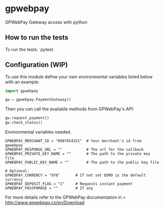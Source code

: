 # gpwebpay

GPWebPay Gateway access with python

## How to run the tests

To run the tests:
`pytest

## Configuration (WIP)
To use this module define your own environmental variables listed below with an example:

```python
import gpwebpay

gw = gpwebpay.PaymentGateway()
```

Then you can call the available methods from GPWebPay's API:

```python
gw.request_payment()
gw.check_status()

```

Environmental variables needed.
```
GPWEBPAY_MERCHANT_ID = "0987654321"  # Your merchant's id from gpwebpay
GPWEBPAY_RESPONSE_URL = ""           # The url for the callback
GPWEBPAY_PRIVATE_KEY_NAME = ""       # The path to the private key file
GPWEBPAY_PUBLIC_KEY_NAME = ""        # The path to the public key file

# Optional:
GPWEBPAY_CURRENCY = "978"       # If not set EURO is the default currency
GPWEBPAY_DEPOSIT_FLAG = "1"     # Requests instant payment
GPWEBPAY_PASSPHRASE = ""        # If any
```

For more details refer to the GPWebPay documentation in > http://www.gpwebpay.cz/en/Download


